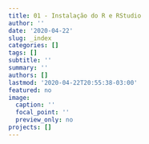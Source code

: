 ```yaml
---
title: 01 - Instalação do R e RStudio
author: ''
date: '2020-04-22'
slug: _index
categories: []
tags: []
subtitle: ''
summary: ''
authors: []
lastmod: '2020-04-22T20:55:38-03:00'
featured: no
image:
  caption: ''
  focal_point: ''
  preview_only: no
projects: []
---
```

